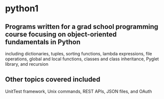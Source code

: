 # python1
## Programs written for a grad school programming course focusing on object-oriented fundamentals in Python 
including dictionaries, tuples, sorting functions, lambda expressions, file operations, global and local functions, classes and class inheritance, Pyglet library, and recursion 
## Other topics covered included
UnitTest framework, Unix commands, REST APIs, JSON files, and OAuth 
